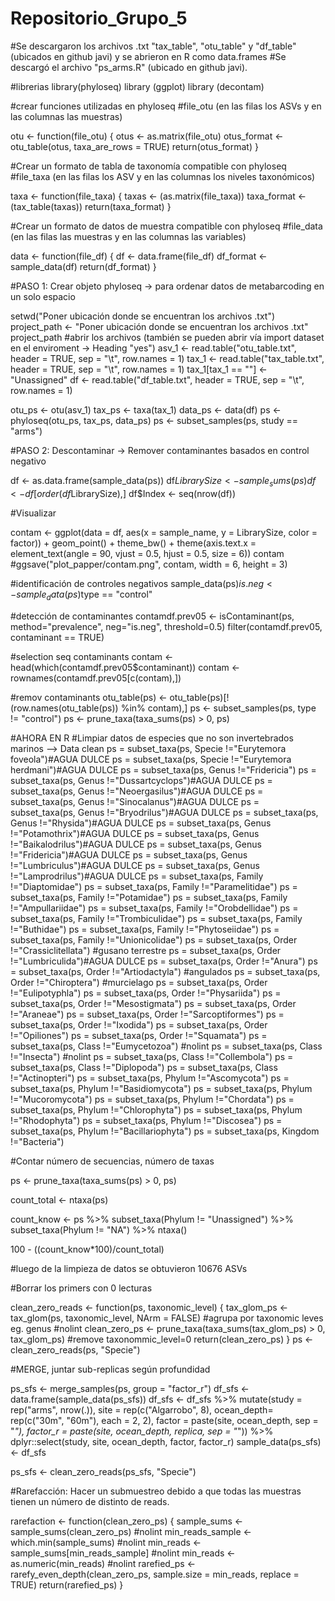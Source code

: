 # Repositorio_Grupo_5

#Se descargaron los archivos .txt "tax_table", "otu_table" y "df_table" (ubicados en github javi) y se abrieron en R como data.frames
#Se descargó el archivo "ps_arms.R" (ubicado en github javi). 

#librerias 
library(phyloseq) 
library (ggplot)
library (decontam)

#crear funciones utilizadas en phyloseq
#file_otu (en las filas los ASVs y en las columnas las muestras)

otu <- function(file_otu) {
  otus <- as.matrix(file_otu)
  otus_format <- otu_table(otus, taxa_are_rows = TRUE)
  return(otus_format)
}

#Crear un formato de tabla de taxonomía compatible con phyloseq
#file_taxa (en las filas los ASV y en las columnas los niveles taxonómicos)

taxa <- function(file_taxa) {
  taxas <- (as.matrix(file_taxa))
  taxa_format <- (tax_table(taxas))
  return(taxa_format)
}

#Crear un formato de datos de muestra compatible con phyloseq
#file_data (en las filas las muestras y en las columnas las variables)

data <- function(file_df) {
  df <- data.frame(file_df)
  df_format <- sample_data(df)
  return(df_format)
}

#PASO 1: Crear objeto phyloseq -> para ordenar datos de metabarcoding en un solo espacio

setwd("Poner ubicación donde se encuentran los archivos .txt")
project_path <- "Poner ubicación donde se encuentran los archivos .txt"
project_path
#abrir los archivos (también se pueden abrir vía import dataset en el enviroment -> Heading "yes")
asv_1 <- read.table("otu_table.txt", header = TRUE, sep = "\t", row.names = 1)
tax_1 <- read.table("tax_table.txt", header = TRUE, sep = "\t", row.names = 1)
tax_1[tax_1 == ""] <- "Unassigned"
df <- read.table("df_table.txt", header = TRUE, sep = "\t", row.names = 1)

otu_ps <- otu(asv_1)
tax_ps <- taxa(tax_1)
data_ps <- data(df)
ps <- phyloseq(otu_ps, tax_ps, data_ps)
ps <- subset_samples(ps, study == "arms")

#PASO 2: Descontaminar -> Remover contaminantes basados en control negativo  

df <- as.data.frame(sample_data(ps))
df$LibrarySize <- sample_sums(ps)
df <- df[order(df$LibrarySize),]
df$Index <- seq(nrow(df))

#Visualizar 

contam <- ggplot(data = df, aes(x = sample_name, y = LibrarySize,
        color = factor)) + geom_point() + theme_bw() +
  theme(axis.text.x = element_text(angle = 90, vjust = 0.5, hjust = 0.5, size = 6))
contam
#ggsave("plot_papper/contam.png", contam, width = 6, height = 3) 

#identificación de controles negativos
sample_data(ps)$is.neg <- sample_data(ps)$type == "control"

#detección de contaminantes
contamdf.prev05 <- isContaminant(ps, method="prevalence", neg="is.neg", threshold=0.5)
filter(contamdf.prev05, contaminant == TRUE)

#selection seq contaminants
contam <- head(which(contamdf.prev05$contaminant))
contam <- rownames(contamdf.prev05[c(contam),])

#remov contaminants
otu_table(ps) <- otu_table(ps)[!(row.names(otu_table(ps)) %in% contam),]
ps <- subset_samples(ps, type != "control")
ps <- prune_taxa(taxa_sums(ps) > 0, ps)

#AHORA EN  R
#Limpiar datos de especies que no son invertebrados marinos --> Data clean
ps = subset_taxa(ps, Specie !="Eurytemora foveola")#AGUA DULCE
ps = subset_taxa(ps, Specie !="Eurytemora herdmani")#AGUA DULCE
ps = subset_taxa(ps, Genus !="Fridericia")
ps = subset_taxa(ps, Genus !="Dussartcyclops")#AGUA DULCE
ps = subset_taxa(ps, Genus !="Neoergasilus")#AGUA DULCE
ps = subset_taxa(ps, Genus !="Sinocalanus")#AGUA DULCE
ps = subset_taxa(ps, Genus !="Bryodrilus")#AGUA DULCE
ps = subset_taxa(ps, Genus !="Rhysida")#AGUA DULCE
ps = subset_taxa(ps, Genus !="Potamothrix")#AGUA DULCE
ps = subset_taxa(ps, Genus !="Baikalodrilus")#AGUA DULCE
ps = subset_taxa(ps, Genus !="Fridericia")#AGUA DULCE
ps = subset_taxa(ps, Genus !="Lumbriculus")#AGUA DULCE
ps = subset_taxa(ps, Genus !="Lamprodrilus")#AGUA DULCE
ps = subset_taxa(ps, Family !="Diaptomidae")
ps = subset_taxa(ps, Family !="Paramelitidae")
ps = subset_taxa(ps, Family !="Potamidae")
ps = subset_taxa(ps, Family !="Ampullariidae")
ps = subset_taxa(ps, Family !="Orobdellidae")
ps = subset_taxa(ps, Family !="Trombiculidae")
ps = subset_taxa(ps, Family !="Buthidae")
ps = subset_taxa(ps, Family !="Phytoseiidae")
ps = subset_taxa(ps, Family !="Unionicolidae") 
ps = subset_taxa(ps, Order !="Crassiclitellata") #gusano terrestre
ps = subset_taxa(ps, Order !="Lumbriculida")#AGUA DULCE
ps = subset_taxa(ps, Order !="Anura")
ps = subset_taxa(ps, Order !="Artiodactyla") #angulados
ps = subset_taxa(ps, Order !="Chiroptera") #murcielago
ps = subset_taxa(ps, Order !="Eulipotyphla")
ps = subset_taxa(ps, Order !="Physariida")
ps = subset_taxa(ps, Order !="Mesostigmata")
ps = subset_taxa(ps, Order !="Araneae")
ps = subset_taxa(ps, Order !="Sarcoptiformes")
ps = subset_taxa(ps, Order !="Ixodida")
ps = subset_taxa(ps, Order !="Opiliones")
ps = subset_taxa(ps, Order !="Squamata")
ps = subset_taxa(ps, Class !="Eumycetozoa") #nolint
ps = subset_taxa(ps, Class !="Insecta") #nolint
ps = subset_taxa(ps, Class !="Collembola")
ps = subset_taxa(ps, Class !="Diplopoda")
ps = subset_taxa(ps, Class !="Actinopteri")
ps = subset_taxa(ps, Phylum !="Ascomycota")
ps = subset_taxa(ps, Phylum !="Basidiomycota")
ps = subset_taxa(ps, Phylum !="Mucoromycota")
ps = subset_taxa(ps, Phylum !="Chordata")
ps = subset_taxa(ps, Phylum !="Chlorophyta")
ps = subset_taxa(ps, Phylum !="Rhodophyta")
ps = subset_taxa(ps, Phylum !="Discosea")
ps = subset_taxa(ps, Phylum !="Bacillariophyta")
ps = subset_taxa(ps, Kingdom !="Bacteria")

#Contar número de secuencias, número de taxas 

ps <- prune_taxa(taxa_sums(ps) > 0,
                 ps)

count_total <- ntaxa(ps)

count_know <- ps %>%
  subset_taxa(Phylum != "Unassigned")  %>% 
  subset_taxa(Phylum != "NA")  %>% 
  ntaxa()

100 - ((count_know*100)/count_total)

#luego de la limpieza de datos se obtuvieron 10676 ASVs


#Borrar los primers con 0 lecturas

clean_zero_reads <- function(ps, taxonomic_level) {
  tax_glom_ps <- tax_glom(ps, taxonomic_level, NArm = FALSE) #agrupa por taxonomic leves eg. genus #nolint
  clean_zero_ps <- prune_taxa(taxa_sums(tax_glom_ps) > 0,
                              tax_glom_ps) #remove taxonommic_level=0
  return(clean_zero_ps)
}
ps <- clean_zero_reads(ps, "Specie")


#MERGE, juntar sub-replicas según profundidad

ps_sfs <- merge_samples(ps, group = "factor_r")
df_sfs <- data.frame(sample_data(ps_sfs))
df_sfs <- df_sfs  %>%
  mutate(study = rep("arms", nrow(.)),
         site = rep(c("Algarrobo", 8),
         ocean_depth= rep(c("30m", "60m"), each = 2, 2),
         factor = paste(site, ocean_depth, sep = "_"),
         factor_r = paste(site, ocean_depth, replica, sep = "_")) %>%
  dplyr::select(study, site, ocean_depth, factor, factor_r)
sample_data(ps_sfs) <- df_sfs

ps_sfs <- clean_zero_reads(ps_sfs, "Specie")


#Rarefacción: Hacer un submuestreo debido a que todas las muestras tienen un número de distinto de reads.

rarefaction <- function(clean_zero_ps) {
  sample_sums <- sample_sums(clean_zero_ps) #nolint
  min_reads_sample <- which.min(sample_sums) #nolint
  min_reads <- sample_sums[min_reads_sample] #nolint
  min_reads <- as.numeric(min_reads) #nolint
  rarefied_ps <- rarefy_even_depth(clean_zero_ps,
                                   sample.size = min_reads,
                                   replace = TRUE)
  return(rarefied_ps)
}

